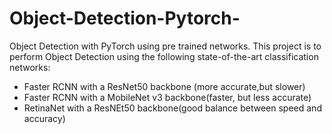 # Object-Detection-Pytorch-
Object Detection with PyTorch using pre trained networks.
This project is to perform Object Detection using the following state-of-the-art classification networks:
- Faster RCNN with a ResNet50 backbone (more accurate,but slower)
- Faster RCNN with a MobileNet v3 backbone(faster, but less accurate)
- RetinaNet with a ResNEt50 backbone(good balance between speed and accuracy)
